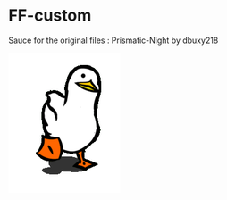 # FF-custom

Sauce for the original files : Prismatic-Night by dbuxy218

![ducky](https://github.com/sandra-code/FF-custom/blob/main/duck.gif)

